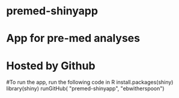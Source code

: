 # premed-shinyapp
# App for pre-med analyses 
# Hosted by Github

#To run the app, run the following code in R
install.packages(shiny)
library(shiny)
runGitHub( "premed-shinyapp", "ebwitherspoon")
